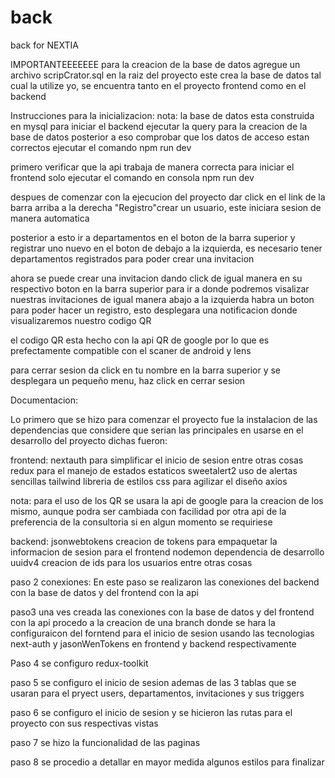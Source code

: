 # back
 back for NEXTIA

 IMPORTANTEEEEEEE
 para la creacion de la base de datos agregue un archivo scripCrator.sql en la raiz del proyecto
 este crea la base de datos tal cual la utilize yo, se encuentra tanto en el proyecto frontend
 como en el backend

Instrucciones para la inicializacion:
nota: la base de datos esta construida en mysql
para iniciar el backend ejecutar la query para la creacion de la base de datos
posterior a eso comprobar que los datos de acceso estan correctos
ejecutar el comando npm run dev

primero verificar que la api trabaja de manera correcta
para iniciar el frontend solo ejecutar el comando en consola npm run dev 

despues de comenzar con la ejecucion del proyecto dar click en el link de la 
barra arriba a la derecha "Registro"crear un usuario, este iniciara sesion 
de manera automatica

posterior a esto ir a departamentos en el boton de la barra superior y 
registrar uno nuevo en el boton de debajo a la izquierda, es necesario 
tener departamentos registrados para poder crear una invitacion

ahora se puede crear una invitacion dando click de igual manera en su 
respectivo boton en la barra superior para ir a donde podremos visalizar nuestras 
invitaciones de igual manera abajo a la izquierda habra un boton para
poder hacer un registro, esto desplegara una notificacion donde visualizaremos 
nuestro codigo QR

el codigo QR esta hecho con la api QR de google por lo que es prefectamente 
compatible con el scaner de android y lens

para cerrar sesion da click en tu nombre en la barra superior y se desplegara 
un pequeño menu, haz click en cerrar sesion



Documentacion:

Lo primero que se hizo para comenzar el proyecto fue la instalacion de las dependencias 
que considere que serian las principales en usarse en el desarrollo del proyecto dichas fueron:

frontend:
nextauth para simplificar el inicio de sesion entre otras cosas
redux para el manejo de estados estaticos
sweetalert2 uso de alertas sencillas
tailwind libreria de estilos css para agilizar el diseño
axios


nota: para el uso de los QR se usara la api de google para la creacion de los mismo, aunque podra
ser cambiada con facilidad por otra api de la preferencia de la consultoria si en algun momento se requiriese

backend:
jsonwebtokens creacion de tokens para empaquetar la informacion de sesion para el frontend
nodemon dependencia de desarrollo
uuidv4 creacion de ids para los usuarios entre otras cosas

paso 2
    conexiones:
        En este paso se realizaron las conexiones del backend con la base de datos y 
        del frontend con la api

paso3 
    una ves creada las conexiones con la base de datos y del frontend con la api procedo a 
    la creacion de una branch donde se hara la configuraicon del forntend para el inicio de sesion
    usando las tecnologias next-auth y jasonWenTokens en frontend y backend respectivamente
      
Paso 4 
    se configuro redux-toolkit

paso 5 
    se configuro el inicio de sesion ademas de las 3 tablas que se usaran para el pryect users, departamentos, invitaciones y sus triggers 

paso 6 
    se configuro el inicio de sesion y se hicieron las rutas para el proyecto
    con sus respectivas vistas

paso 7
    se hizo la funcionalidad de las paginas

paso 8 
    se procedio a detallar en mayor medida algunos estilos para finalizar






